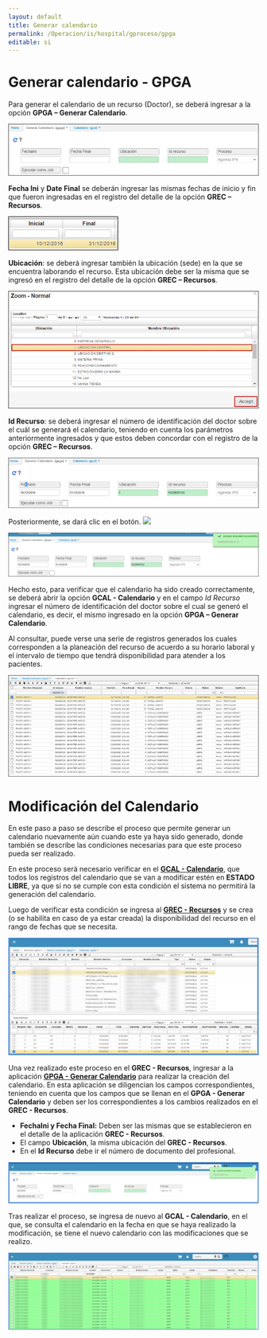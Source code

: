 ```yaml
---
layout: default
title: Generar calendario
permalink: /Operacion/is/hospital/gproceso/gpga
editable: si
---
```


# Generar calendario - GPGA


Para generar el calendario de un recurso (Doctor), se deberá ingresar a la opción **GPGA – Generar Calendario**.  


![](gpga1.png)


**Fecha Ini** y **Date Final** se deberán ingresar las mismas fechas de inicio y fin que fueron ingresadas en el registro del detalle de la opción **GREC – Recursos**.  


![](gpga2.png)


**Ubicación**: se deberá ingresar también la ubicación (sede) en la que se encuentra laborando el recurso. Esta ubicación debe ser la misma que se ingresó en el registro del detalle de la opción **GREC – Recursos**.  


![](gpga3.png)


**Id Recurso**: se deberá ingresar el número de identificación del doctor sobre el cuál se generará el calendario, teniendo en cuenta los parámetros anteriormente ingresados y que estos deben concordar con el registro de la opción **GREC – Recursos**.  


![](gpga4.png)


Posteriormente, se dará clic en el botón. ![](gpga5.png) 


![](gpga6.png)


Hecho esto, para verificar que el calendario ha sido creado correctamente, se deberá abrir la opción **GCAL - Calendario** y en el campo _Id Recurso_ ingresar el número de identificación del doctor sobre el cual se generó el calendario, es decir, el mismo ingresado en la opción **GPGA – Generar Calendario**.  

Al consultar, puede verse una serie de registros generados los cuales corresponden a la planeación del recurso de acuerdo a su horario laboral y el intervalo de tiempo que tendrá disponibilidad para atender a los pacientes.


![](gpga7.png)


# Modificación del Calendario

En este paso a paso se describe el proceso que permite generar un calendario nuevamente aún cuando este ya haya sido generado, donde también se describe las condiciones necesarias para que este proceso pueda ser realizado. 

En este proceso será necesario verificar en el [**GCAL - Calendario**](https://docs.oasiscom.com/Operacion/is/hospital/gcita/gcal), que todos los registros del calendario que se van a modificar estén en **ESTADO LIBRE**, ya que si no se cumple con esta condición el sistema no permitirá la generación del calendario.  

Luego de verificar esta condición se ingresa al [**GREC - Recursos**](https://docs.oasiscom.com/Operacion/is/hospital/gbasica/grec) y se crea (o se habilita en caso de ya estar creada) la disponibilidad del recurso en el rango de fechas que se necesita.

![](gpga8.png)

Una vez realizado este proceso en el **GREC - Recursos**, ingresar a la aplicación [**GPGA - Generar Calendario**](https://docs.oasiscom.com/Operacion/is/hospital/gproceso/gpga) para realizar la creación del calendario. 
En esta aplicación se diligencian los campos correspondientes, teniendo en cuenta que los campos que se llenan en el **GPGA - Generar Calendario** y deben ser los correspondientes a los cambios realizados en el **GREC - Recursos**.
 
- **FechaIni y Fecha Final:** Deben ser las mismas que se establecieron en el detalle de la aplicación **GREC - Recursos**.  
- El campo **Ubicación**, la misma ubicación del **GREC - Recursos**.  
- En el **Id Recurso** debe ir el número de documento del profesional.

![](gpga9.png)

Tras realizar el proceso, se ingresa de nuevo al **GCAL - Calendario**, en el que, se consulta el calendario en la fecha en que se haya realizado la modificación, se tiene el nuevo calendario con las modificaciones que se realizo. 

![](gpga10.png)